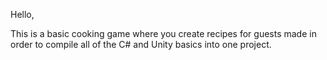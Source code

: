 Hello,

This is a basic cooking game where you create recipes for guests made in order to compile all of the C# and Unity basics into one project.
